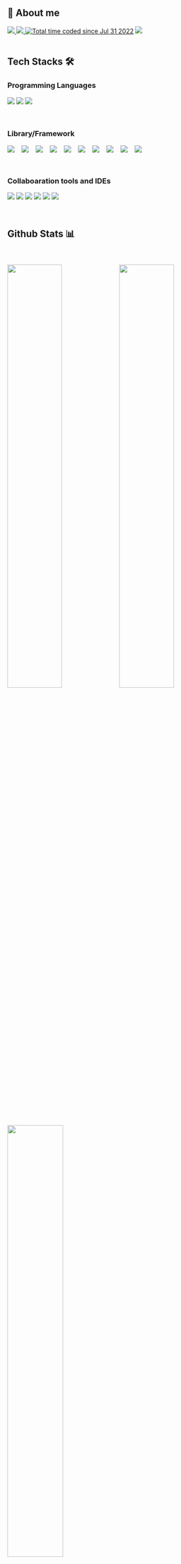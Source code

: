 ## 📄 About me

<div>
<a href="https://velog.io/@seungchan__y">
   <img src="https://img.shields.io/badge/-seungchan__y-20C997?style=flat&logo=velog&logoColor=20c997&labelColor=282828">
</a>
<a href="https://drive.google.com/file/d/1pXeyoqW941UiZCFmeomEcPbHM3F0gmxd/view?usp=sharing">
   <img src="https://img.shields.io/badge/-Resume-018EF5?style=flat&logo=readme&logoColor=018EF5&labelColor=282828">
</a>
<a href="https://wakatime.com/@0782b9a8-a3ed-4edb-992b-d9b01b74b593"><img src="https://wakatime.com/badge/user/0782b9a8-a3ed-4edb-992b-d9b01b74b593.svg" alt="Total time coded since Jul 31 2022" /></a>
  <img src="https://hits.seeyoufarm.com/api/count/incr/badge.svg?url=https%3A%2F%2Fgithub.com%2FYangseungchan&count_bg=%23A29BFE&title_bg=%236C5CE7&icon=&icon_color=%23E7E7E7&title=HITS&edge_flat=false"/>
</div>

<br/>

## Tech Stacks 🛠


### Programming Languages

<p>
  <div align="left">
    <img src="https://img.shields.io/badge/-Typescript-2F71BB?style=for-the-badge&logo=typescript&logoColor=2F71BB&labelColor=282828">
    <img src="https://img.shields.io/badge/-Javascript-f1c40f?style=for-the-badge&logo=javascript&logoColor=f1c40f&labelColor=282828">
    <img src="https://img.shields.io/badge/-Python-3670A0?style=for-the-badge&logo=python&logoColor=3670A0&labelColor=282828">
  </div>
</p>

</br>

### Library/Framework


<p>
  <div align="left" style="display: flex;gap: 16px">
    <img src="https://img.shields.io/badge/-React-48dbfb?style=for-the-badge&logo=react&logoColor=48dbfb&labelColor=282828">
    <img src="https://img.shields.io/badge/-NextJS-2d3436?style=for-the-badge&logo=next.js&logoColor=white&labelColor=282828">
    <img src="https://img.shields.io/badge/-React Query-FF4154?style=for-the-badge&logo=react-query&logoColor=FF4154&labelColor=282828">
    <img src="https://img.shields.io/badge/-Emotion-db7093?style=for-the-badge&logoColor=db7093&labelColor=282828">
    <img src="https://img.shields.io/badge/-Mantine-339AF0?style=for-the-badge&logo=&logoColor=339AF0&labelColor=282828">
    <img src="https://img.shields.io/badge/-Storybook-FF4785?style=for-the-badge&logo=storybook&logoColor=FF4785&labelColor=282828">
    <img src="https://img.shields.io/badge/-Styled Components-ff6b81?style=for-the-badge&logo=styled-components&logoColor=ff6b81&labelColor=282828">
    <img src="https://img.shields.io/badge/-Sass-FDA7DF?style=for-the-badge&logo=sass&logoColor=FDA7DF&labelColor=282828">
    <img src="https://img.shields.io/badge/-EsLint-8e44ad?style=for-the-badge&logo=eslint&logoColor=8e44ad&labelColor=282828">
    <img src="https://img.shields.io/badge/-Prettier-2c3e50?style=for-the-badge&logo=prettier&logoColor=2c3e50&labelColor=282828">
  </div>
</p>

</br>


### Collaboaration tools and IDEs

<p>
<div align="left">
  <img src="https://img.shields.io/badge/-Vscode-54a0ff?style=for-the-badge&logo=visual-studio-code&logoColor=54a0ff&labelColor=282828">
  <img src="https://img.shields.io/badge/-Pycharm-b8e994?style=for-the-badge&logo=pycharm&logoColor=b8e994&labelColor=282828"> 
  <img src="https://img.shields.io/badge/-Webstorm-1B9CFC?style=for-the-badge&logo=webstorm&logoColor=1B9CFC&labelColor=282828">
  <img src="https://img.shields.io/badge/-Figma-F24E1E?style=for-the-badge&logo=figma&logoColor=F24E1E&labelColor=282828">
  <img src="https://img.shields.io/badge/-Slack-4A154B?style=for-the-badge&logo=slack&logoColor=4A154B&labelColor=282828">
  <img src="https://img.shields.io/badge/-Gitlab-FC6D26?style=for-the-badge&logo=gitlab&logoColor=FC6D26&labelColor=282828">
</div>
</p>


</br>

## Github Stats 📊
<br/>

<p align="left">
  <img width="49.5%" src="https://github-readme-stats.vercel.app/api?username=Yangseungchan&show_icons=true&theme=dracula&hide_border=true" />
  <img width="49.5%" src="https://github-readme-streak-stats.herokuapp.com/?user=Yangseungchan&theme=dracula&hide_border=true" />
</p>
<p align="left">
  <img width="50%" src="https://github-readme-stats.vercel.app/api/wakatime?username=Yangseungchan&show_icons=true&theme=dracula&layout=compact&hide_border=true&langs_count=8"></img>
</p>


## Baekjoon


[![Solved.ac 프로필](http://mazassumnida.wtf/api/v2/generate_badge?boj=uvzone)](https://solved.ac/uvzone)
